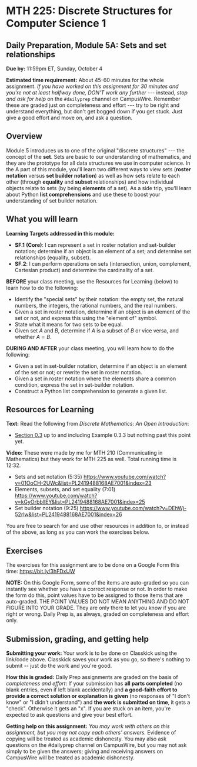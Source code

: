 # MTH 225: Discrete Structures for Computer Science 1 

## Daily Preparation, Module 5A: Sets and set relationships

**Due by:** 11:59pm ET, Sunday, October 4

**Estimated time requirement:** About 45-60 minutes for the whole assignment. *If you have worked on this assignment for 30 minutes and you're not at least halfway done, DON'T work any further* --- instead, *stop and ask for help* on the `#dailyprep` channel on CampusWire. Remember these are graded just on completeness and effort --- try to be right and understand everything, but don't get bogged down if you get stuck. Just give a good effort and move on, and ask a question. 



## Overview 

Module 5 introduces us to one of the original "discrete structures" --- the concept of the **set**. Sets are basic to our understanding of mathematics, and they are the prototype for all data structures we use in computer science. In the A part of this module, you'll learn two different ways to view sets (**roster notation** versus **set builder notation**) as well as how sets relate to each other (through **equality** and **subset** relationships) and how individual objects relate to sets (by being **elements** of a set). As a side trip, you'll learn about Python **list comprehensions** and use these to boost your understanding of set builder notation. 

## What you will learn 

**Learning Targets addressed in this module:** 

-   **SF.1**  **(Core)**: I can represent a set in roster notation and set-builder notation; determine if an object is an element of a set; and determine set relationships (equality, subset).
-   **SF.2**: I can perform operations on sets (intersection, union, complement, Cartesian product) and determine the cardinality of a set.

**BEFORE** your class meeting, use the Resources for Learning (below) to learn how to do the following: 

- Identify the "special sets" by their notation: the empty set, the natural numbers, the integers, the rational numbers, and the real numbers. 
- Given a set in roster notation, determine if an object is an element of the set or not, and express this using the "element of" symbol.
- State what it means for two sets to be equal. 
- Given set $A$ and $B$, determine if $A$ is a subset of $B$ or vice versa, and whether $A = B$.

**DURING AND AFTER** your class meeting, you will learn how to do the following: 

- Given a set in set-builder notation, determine if an object is an element of the set or not; or rewrite the set in roster notation. 
- Given a set in roster notation where the elements share a common condition, express the set in set-builder notation. 
- Construct a Python list comprehension to generate a given list. 

## Resources for Learning

**Text:** Read the following from *Discrete Mathematics: An Open Introduction*: 

- [Section 0.3]([http://discrete.openmathbooks.org/dmoi3/sec_intro-sets.html](http://discrete.openmathbooks.org/dmoi3/sec_intro-sets.html)) up to and including Example 0.3.3 but nothing past this point yet. 


**Video:** These were made by me for MTH 210 (Communicating in Mathematics) but they work for MTH 225 as well. Total running time is 12:32. 

- Sets and set notation (5:35) https://www.youtube.com/watch?v=01OoCH-2UWc&list=PL2419488168AE7001&index=23
- Elements, subsets, and set equality (7:01) https://www.youtube.com/watch?v=kGyOrbbllEY&list=PL2419488168AE7001&index=25
- Set builder notation (9:25) https://www.youtube.com/watch?v=DEhWj-52rlw&list=PL2419488168AE7001&index=26

You are free to search for and use other resources in addition to, or instead of the above, as long as you can work the exercises below.



## Exercises

The exercises for this assignment are to be done on a Google Form this time: https://bit.ly/3hFDxUW

**NOTE:** On this Google Form, some of the items are auto-graded so you can instantly see whether you have a correct response or not. In order to make the form do this, point values have to be assigned to those items that are auto-graded. THE POINT VALUES DO NOT MEAN ANYTHING AND DO NOT FIGURE INTO YOUR GRADE. They are only there to let you know if you are right or wrong. Daily Prep is, as always, graded on completeness and effort only. 

## Submission, grading, and getting help 

**Submitting your work:** Your work is to be done on Classkick using the link/code above. Classkick saves your work as you go, so there's nothing to submit -- just do the work and you're good. 

**How this is graded:** Daily Prep assignments are graded on the basis of *completeness and effort*: If your submission has **all parts completed** (no blank entries, even if left blank accidentally) and **a good-faith effort to provide a correct solution or explanation is given** (no responses of "I don't know" or "I didn't understand") and **the work is submitted on time**, it gets a "check". Otherwise it gets an "x". If you are stuck on an item, you're expected to ask questions and give your best effort.  

**Getting help on this assignment:** *You may work with others on this assignment, but you may not copy each others' answers.* Evidence of copying will be treated as academic dishonesty. You may also ask questions on the #dailyprep channel on CampusWire, but you may not ask simply to be given the answers; giving and receiving answers on CampusWire will be treated as academic dishonesty.
<!--stackedit_data:
eyJoaXN0b3J5IjpbMTAyODU3MzA5NiwxNzQ4NDU5Mzk3XX0=
-->